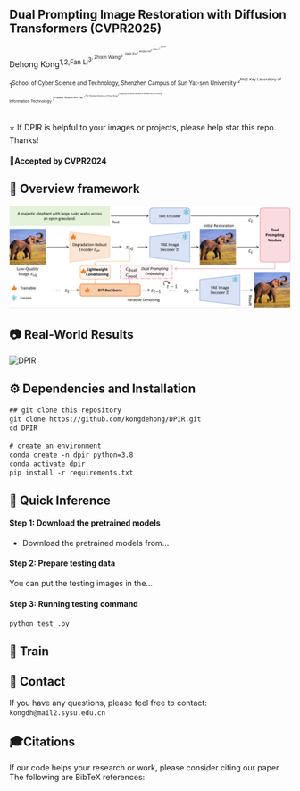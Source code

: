 ## Dual Prompting Image Restoration with Diffusion Transformers (CVPR2025)

Dehong Kong<sup>1,2,Fan Li<sup>3<sup>, Zhixin Wang<sup>3<sup>, Jiaqi Xu<sup>4<sup>, Renjing Pei<sup>3<sup>, Wenbo Li<sup>3<sup>, WenQi Ren<sup>1,2,5<sup>

<sup>1<sup>School of Cyber Science and Technology, Shenzhen Campus of Sun Yat-sen University
<sup>2<sup>MoE Key Laboratory of Information Technology <sup>3<sup>Huawei Noah’s Ark Lab <sup>4<sup>The Chinese University of Hong Kong
<sup>5<sup>Guangdong Provincial Key Laboratory of Information Security Technology

:star: If DPIR is helpful to your images or projects, please help star this repo. Thanks!

#### 🚩Accepted by CVPR2024

## 🔎 Overview framework

![DPIR](pipeline.png)

## 📷 Real-World Results

![DPIR](teaser.png)

## ⚙️ Dependencies and Installation

    ## git clone this repository
    git clone https://github.com/kongdehong/DPIR.git
    cd DPIR

    # create an environment
    conda create -n dpir python=3.8
    conda activate dpir
    pip install -r requirements.txt

## 🚀 Quick Inference

#### Step 1: Download the pretrained models

- Download the pretrained models from...

#### Step 2: Prepare testing data

You can put the testing images in the...

#### Step 3: Running testing command

    python test_.py

## 🌈 Train

## 📧 Contact

If you have any questions, please feel free to contact: `kongdh@mail2.sysu.edu.cn`

## 🎓Citations

If our code helps your research or work, please consider citing our paper. The following are BibTeX references:


